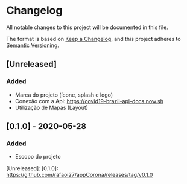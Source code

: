 # Changelog

All notable changes to this project will be documented in this file.

The format is based on [Keep a Changelog](https://keepachangelog.com/en/1.0.0/),
and this project adheres to [Semantic Versioning](https://semver.org/spec/v2.0.0.html).

## [Unreleased]

### Added

- Marca do projeto (ícone, splash e logo)
- Conexão com a Api: https://covid19-brazil-api-docs.now.sh
- Utilização de Mapas (Layout)



## [0.1.0] - 2020-05-28

### Added

- Escopo do projeto

[Unreleased]:
[0.1.0]: https://github.com/rafaoi27/appCorona/releases/tag/v0.1.0
